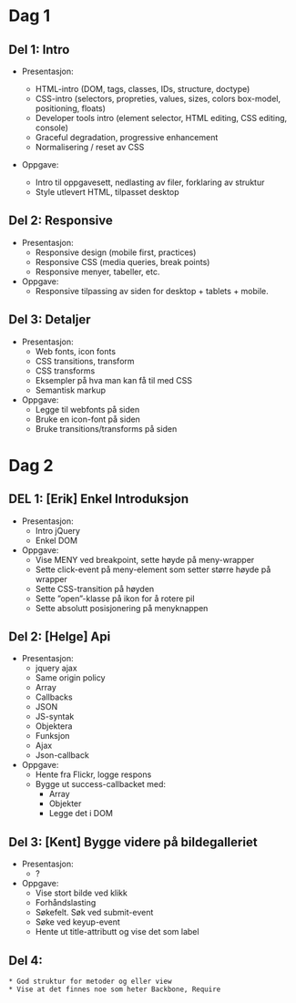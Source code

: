 # Dag 1


## Del 1: Intro

* Presentasjon:
    * HTML-intro (DOM, tags, classes, IDs, structure, doctype)
    * CSS-intro (selectors, propreties, values, sizes, colors box-model, positioning, floats)
    * Developer tools intro (element selector, HTML editing, CSS editing, console)
    * Graceful degradation, progressive enhancement
    * Normalisering / reset av CSS

* Oppgave:
    * Intro til oppgavesett, nedlasting av filer, forklaring av struktur
    * Style utlevert HTML, tilpasset desktop

## Del 2: Responsive

* Presentasjon:
    * Responsive design (mobile first, practices)
    * Responsive CSS (media queries, break points)
    * Responsive menyer, tabeller, etc.
* Oppgave:
    * Responsive tilpassing av siden for desktop + tablets + mobile.

## Del 3: Detaljer

* Presentasjon:
    * Web fonts, icon fonts
    * CSS transitions, transform
    * CSS transforms
    * Eksempler på hva man kan få til med CSS
    * Semantisk markup
* Oppgave:
    * Legge til webfonts på siden
    * Bruke en icon-font på siden
    * Bruke transitions/transforms på siden


# Dag 2


## DEL 1: [Erik] Enkel Introduksjon

* Presentasjon:
    * Intro jQuery
    * Enkel DOM
* Oppgave:
    * Vise MENY ved breakpoint, sette høyde på meny-wrapper
    * Sette click-event på meny-element som setter større høyde på wrapper
    * Sette CSS-transition på høyden
    * Sette ”open”-klasse på ikon for å rotere pil
    * Sette absolutt posisjonering på menyknappen  

## Del 2: [Helge] Api

* Presentasjon:
    * jquery ajax
    * Same origin policy
    * Array
    * Callbacks 
    * JSON
    * JS-syntak
    * Objektera
    * Funksjon
    * Ajax
    * Json-callback
* Oppgave:
    * Hente fra Flickr, logge respons
    * Bygge ut success-callbacket med:
        * Array
        * Objekter
        * Legge det i DOM 

## Del 3: [Kent] Bygge videre på bildegalleriet
* Presentasjon:
    * ?
* Oppgave:
    * Vise stort bilde ved klikk
    * Forhåndslasting
    * Søkefelt. Søk ved submit-event
    * Søke ved keyup-event
    * Hente ut title-attributt og vise det som label    

## Del 4:
    * God struktur for metoder og eller view
    * Vise at det finnes noe som heter Backbone, Require
